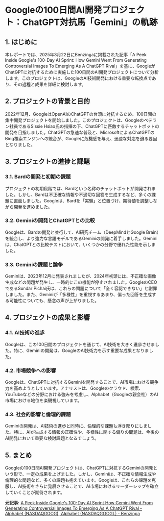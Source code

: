 # Googleの100日間AI開発プロジェクト：ChatGPT対抗馬「Gemini」の軌跡

## 1. はじめに

本レポートでは、2025年3月22日にBenzingaに掲載された記事「A Peek Inside Google's 100-Day AI Sprint: How Gemini Went From Generating Controversial Images To Emerging As A ChatGPT Rival」を基に、GoogleがChatGPTに対抗するために実施した100日間のAI開発プロジェクトについて分析します。このプロジェクトは、GoogleのAI技術開発における重要な転換点であり、その過程と成果を詳細に検討します。

## 2. プロジェクトの背景と目的

2022年12月、GoogleはOpenAIのChatGPTの台頭に対抗するため、100日間の集中開発プロジェクトを開始しました。このプロジェクトは、Googleのベテラン社員であるSissie Hsiao氏の指揮の下、ChatGPTに匹敵するチャットボットの開発を目指しました。ChatGPTの急速な普及と、MicrosoftによるChatGPTのBing検索エンジンへの統合が、Googleに危機感を与え、迅速な対応を迫る要因となりました。

## 3. プロジェクトの進捗と課題

### 3.1. Bardの開発と初期の課題

プロジェクトの初期段階では、Bardという名称のチャットボットが開発されました。しかし、Bardは不正確な情報や不適切な回答を生成するなど、多くの課題に直面しました。Googleは、Bardを「実験」と位置づけ、期待値を調整しながら開発を進めました。

### 3.2. Geminiの開発とChatGPTとの比較

Googleは、Bardの開発と並行して、AI研究チーム（DeepMindとGoogle Brain）を統合し、より強力な言語モデルであるGeminiの開発に着手しました。Geminiは、ChatGPTとの比較テストにおいて、いくつかの分野で優れた性能を示しました。

### 3.3. Geminiの課題と論争

Geminiは、2023年12月に発表されましたが、2024年初頭には、不正確な画像生成などの問題が発生し、一時的にこの機能が停止されました。GoogleのCEOであるSundar Pichai氏は、これらの問題について「全く容認できない」と謝罪しました。また、Geminiが「多様性」を重視するあまり、偏った回答を生成する可能性についても、懸念の声が上がりました。

## 4. プロジェクトの成果と影響

### 4.1. AI技術の進歩

Googleは、この100日間のプロジェクトを通じて、AI技術を大きく進歩させました。特に、Geminiの開発は、GoogleのAI技術力を示す重要な成果となりました。

### 4.2. 市場競争への影響

Googleは、ChatGPTに対抗するGeminiを開発することで、AI市場における競争力を高めようとしています。アナリストは、Googleのクラウド、検索、YouTubeなどの分野における強みを考慮し、Alphabet（Googleの親会社）のAI市場における地位を楽観視しています。

### 4.3. 社会的影響と倫理的課題

Geminiの開発は、AI技術の進歩と同時に、倫理的な課題も浮き彫りにしました。特に、AIが生成する情報の正確性や、多様性に関する偏りの問題は、今後のAI開発において重要な検討課題となるでしょう。

## 5. まとめ

Googleの100日間AI開発プロジェクトは、ChatGPTに対抗するGeminiの開発という形で、一定の成果を上げました。しかし、Geminiは、不正確な情報生成や倫理的な問題など、多くの課題も抱えています。Googleは、これらの課題を克服し、AI技術をさらに発展させることで、AI市場におけるリーダーシップを確立していくことが期待されます。



**元記事:** [A Peek Inside Google's 100-Day AI Sprint How Gemini Went From Generating Controversial Images To Emerging As A ChatGPT Rival - Alphabet (NASDAQGOOG), Alphabet (NASDAQGOOGL) - Benzinga](https://in.benzinga.com/25/03/44447804/a-peek-inside-googles-100-day-ai-sprint-how-gemini-went-from-generating-controversial-images-to-emerging-as-a-chatgpt-rival)